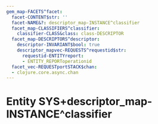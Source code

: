 ```yaml
---
gem_map-FACETS^facet:
  facet-CONTENT$str: ''
  facet-NAME&?: descriptor_map-INSTANCE^classifier
  facet_map-CLASSIFIERS^classifier:
    classifier-CLASS&class: class-DESCRIPTOR
  facet_map-DESCRIPTORS^descriptor:
    descriptor-INVARIANT$bool: true
    descriptor_mapvec-REQUESTS^requestid$str:
      requestid-ENTITYreport:
      - ENTITY_REPORToperationid
  facet_vec-REQUESTportSTACK$chan:
  - clojure.core.async.chan
---
```

# Entity SYS+descriptor_map-INSTANCE^classifier

